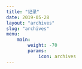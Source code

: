 ```yaml
---
title: "记录"
date: 2019-05-28
layout: "archives"
slug: "archives"
menu:
    main:
        weight: -70
        params: 
            icon: archives
---
```

